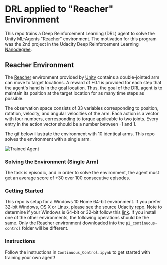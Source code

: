 # DRL applied to "Reacher" Environment 
This repo trains a Deep Reinforcement Learning (DRL) agent to solve the Unity ML-Agents "Reacher" environment. 
The motivation for this program was the 2nd project in the Udacity Deep Reinforcement Learning 
[Nanodegree](https://www.udacity.com/course/deep-reinforcement-learning-nanodegree--nd893). 


## Reacher Environment
The [Reacher](https://github.com/Unity-Technologies/ml-agents/blob/master/docs/Learning-Environment-Examples.md#reacher) 
environment provided by [Unity](https://unity3d.com/machine-learning/) contains a double-jointed arm can move to target 
locations. A reward of +0.1 is provided for each step that the agent's hand is in the goal location. 
Thus, the goal of the DRL agent is to maintain its position at the target location for as many time steps as possible.

The observation space consists of 33 variables corresponding to position, rotation, velocity, and angular velocities of 
the arm. Each action is a vector with four numbers, corresponding to torque applicable to two joints. Every entry in the 
action vector should be a number between -1 and 1.   

The gif below illustrate the environment with 10 identical arms.  This repo solves the environment with a single arm.  

![Trained Agent](https://user-images.githubusercontent.com/10624937/43851024-320ba930-9aff-11e8-8493-ee547c6af349.gif)

### Solving the Environment (Single Arm)
The task is episodic, and in order to solve the environment, the agent must get an average score of +30 over 100 
consecutive episodes.

### Getting Started 
This repo is setup for a Windows 10 Home 64-bit environment.  If you prefer 32-bit Windows, OS X or Linux, please see 
the source Udacity [repo](https://github.com/udacity/deep-reinforcement-learning/tree/master/p2_continuous-control).
Note to determine if your Windows is 64-bit or 32-bit follow this 
[link](https://support.microsoft.com/en-us/help/827218/how-to-determine-whether-a-computer-is-running-a-32-bit-version-or-64).
If you install one of the other environments, the following operations should be the same.  Only the Reacher environment
downloaded into the `p2_continuous-control` folder will be different. 

### Instructions
Follow the instructions in `Continuous_Control.ipynb` to get started with training your own agent!  
